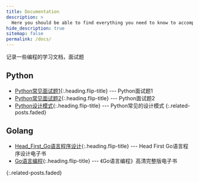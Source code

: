 ```yaml
---
title: Documentation
description: >
  Here you should be able to find everything you need to know to accomplish the most common tasks when blogging with Hydejack.
hide_description: true
sitemap: false
permalink: /docs/
---
```


记录一些编程的学习文档，面试题

## Python
* [Python常见面试题1]{:.heading.flip-title} --- Python面试题1
* [Python常见面试题2]{:.heading.flip-title} --- Python面试题2
* [Python设计模式]{:.heading.flip-title} --- Python常见的设计模式
{:.related-posts.faded}

## Golang
* [Head_First_Go语言程序设计]{:.heading.flip-title} --- Head First Go语言程序设计电子书
* [Go语言编程]{:.heading.flip-title} --- 《Go语言编程》高清完整版电子书

{:.related-posts.faded}

[Head_First_Go语言程序设计]: https://www.alfred-alan.com/Head_First_Go语言程序设计.pdf
[Go语言编程]: The_Go_Programming_Language.pdf
[Python常见面试题1]: interview_python1.md
[Python常见面试题2]: interview_python2.md
[Python设计模式]: python_patterns.md

